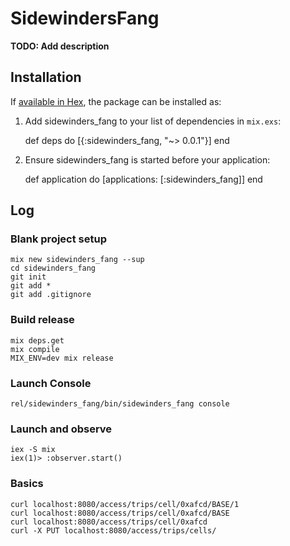 # SidewindersFang

**TODO: Add description**

## Installation

If [available in Hex](https://hex.pm/docs/publish), the package can be installed as:

  1. Add sidewinders_fang to your list of dependencies in `mix.exs`:

        def deps do
          [{:sidewinders_fang, "~> 0.0.1"}]
        end

  2. Ensure sidewinders_fang is started before your application:

        def application do
          [applications: [:sidewinders_fang]]
        end



## Log

### Blank project setup

    mix new sidewinders_fang --sup
    cd sidewinders_fang
    git init
    git add *
    git add .gitignore

### Build release

    mix deps.get
    mix compile
    MIX_ENV=dev mix release

### Launch Console

    rel/sidewinders_fang/bin/sidewinders_fang console

### Launch and observe

    iex -S mix
    iex(1)> :observer.start()

### Basics

    curl localhost:8080/access/trips/cell/0xafcd/BASE/1
    curl localhost:8080/access/trips/cell/0xafcd/BASE
    curl localhost:8080/access/trips/cell/0xafcd
    curl -X PUT localhost:8080/access/trips/cells/